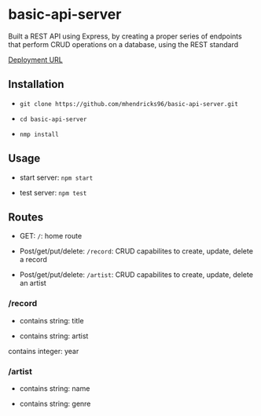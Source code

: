 # basic-api-server

Built a REST API using Express, by creating a proper series of endpoints that perform CRUD operations on a database, using the REST standard

[Deployment URL](https://myy-basic-api-server.herokuapp.com/)

## Installation

- `git clone https://github.com/mhendricks96/basic-api-server.git`

- `cd basic-api-server`

- `nmp install`

## Usage

- start server: `npm start`

- test server: `npm test`

## Routes

- GET: `/`: home route

- Post/get/put/delete: `/record`: CRUD capabilites to create, update, delete a record

- Post/get/put/delete: `/artist`: CRUD capabilites to create, update, delete an artist

### /record

- contains string: title

- contains string: artist

contains integer: year

### /artist

- contains string: name

- contains string: genre